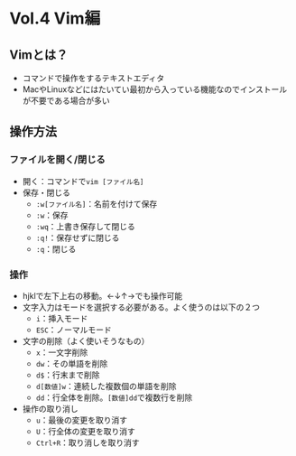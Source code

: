 # Vol.4 Vim編
## Vimとは？
- コマンドで操作をするテキストエディタ
- MacやLinuxなどにはたいてい最初から入っている機能なのでインストールが不要である場合が多い


## 操作方法
### ファイルを開く/閉じる
- 開く：コマンドで`vim [ファイル名]`
- 保存・閉じる
    - `:w[ファイル名]`：名前を付けて保存
    - `:w`：保存
    - `:wq`：上書き保存して閉じる
    - `:q!`：保存せずに閉じる
    - `:q`：閉じる

### 操作
- hjklで左下上右の移動。←↓↑→でも操作可能
- 文字入力はモードを選択する必要がある。よく使うのは以下の２つ
    - `i`：挿入モード
    - `ESC`：ノーマルモード
- 文字の削除（よく使いそうなもの）
    - `x`：一文字削除
    - `dw`：その単語を削除
    - `d$`：行末まで削除
    - `d[数値]w`：連続した複数個の単語を削除
    - `dd`：行全体を削除。`[数値]dd`で複数行を削除
- 操作の取り消し
    - `u`：最後の変更を取り消す
    - `U`：行全体の変更を取り消す
    - `Ctrl+R`：取り消しを取り消す
